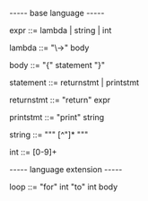 
----- base language -----

expr ::= lambda | string | int

lambda ::= "\\->" body

body ::= "{" statement "}"

statement ::= returnstmt | printstmt

returnstmt ::= "return" expr

printstmt ::= "print" string

string ::= """  [^"]* """

int ::= [0-9]+

----- language extension -----

loop ::= "for" int "to" int body
